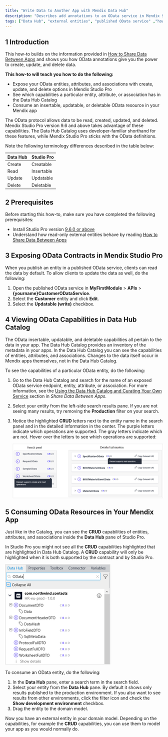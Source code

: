 ```yaml
---
title: "Write Data to Another App with Mendix Data Hub"
description: "Describes add annotations to an OData service in Mendix Studio Pro, see external entities with these features in the Data Hub Catalog, and use them to build your app."
tags: ["Data Hub", "external entities", "published OData service" ,"how to","OData", "Data Hub Catalog"]
---
```


## 1 Introduction

This how-to builds on the information provided in [How to Share Data Between Apps](share-data/) and shows you how OData annotations give you the power to create, update, and delete data.

**This how-to will teach you how to do the following:**

* Expose your OData entities, attributes, and associations with create, update, and delete options in Mendix Studio Pro
* See which capabilities a particular entity, attribute, or association has in the Data Hub Catalog
* Consume an insertable, updatable, or deletable OData resource in your Mendix app

The OData protocol allows data to be read, created, updated, and deleted. Mendix Studio Pro version 9.6 and above takes advantage of these capabilities. The Data Hub Catalog uses developer-familiar shorthand for these features, while Mendix Studio Pro sticks with the OData definitions.

Note the following terminology differences described in the table below:

| Data Hub | Studio Pro |
| -------- | ---------- |
| Create   | Creatable  |
| Read     | Insertable |
| Update   | Updatable  |
| Delete   | Deletable  |


## 2 Prerequisites

Before starting this how-to, make sure you have completed the following prerequisites:

* Install Studio Pro version [9.6.0 or above](https://marketplace.mendix.com/link/studiopro/)
* Understand how read-only external entities behave by reading [How to Share Data Between Apps](share-data/)

## 3 Exposing OData Contracts in Mendix Studio Pro

When you publish an entity in a published OData service, clients can read the data by default. To allow clients to update the data as well, do the following:

1. Open the published OData service in **MyFirstModule** > **APIs** > **{yourname}CustomerODataService**.
2. Select the **Customer** entity and click **Edit**.
3. Select the **Updatable (write)** checkbox.

## 4 Viewing OData Capabilities in Data Hub Catalog

The OData insertable, updatable, and deletable capabilities all pertain to the data in your app. The Data Hub Catalog provides an inventory of the metadata in your apps. In the Data Hub Catalog you can see the capabilities of entities, attributes, and associations. Changes to the data itself occur in Mendix apps themselves, not in the Data Hub Catalog.

To see the capabilities of a particular OData entity, do the following: 

1. Go to the Data Hub Catalog and search for the name of an exposed OData service endpoint, entity, attribute, or association. For more information, see the [Using the Data Hub Catalog and Curating Your Own Service](share-data#use-and-curate) section in *Share Data Between Apps*.
2. Select your entity from the left-side search results pane. If you are not seeing many results, try removing the **Production** filter on your search.
3. Notice the highlighted **CRUD** letters next to the entity name in the search panel and in the detailed information in the center. The purple letters indicate which operations are supported. The gray letters indicate which are not. Hover over the letters to see which operations are supported:

    ![entity capabilities](attachments/crud-info.png)

## 5 Consuming OData Resources in Your Mendix App

Just like in the Catalog, you can see the **CRUD** capabilities of entities, attributes, and associations inside the **Data Hub** pane of Studio Pro.

In Studio Pro you might not see all the **CRUD** capabilities highlighted that are highlighted in Data Hub Catalog. A **CRUD** capability will only be highlighted when it is both supported by the contract and by Studio Pro.

![crud capabilities](attachments/crud-capabilities.png)

To consume an OData entity, do the following:

 1. In the **Data Hub** pane, enter a search term in the search field. 
 2. Select your entity from the **Data Hub** pane. By default it shows only results published to the production environment. If you also want to see results from other environments, click the filter icon and check the **Show development environment** checkbox.
  3. Drag the entity to the domain model.

Now you have an external entity in your domain model. Depending on the capabilities, for example the **CRUD** capabilities, you can use them to model your app as you would normally do.
